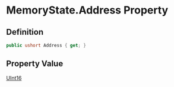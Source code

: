 # MemoryState.Address Property
## Definition

```c#
public ushort Address { get; }
```

## Property Value

[UInt16](https://learn.microsoft.com/en-gb/dotnet/api/System.UInt16)
